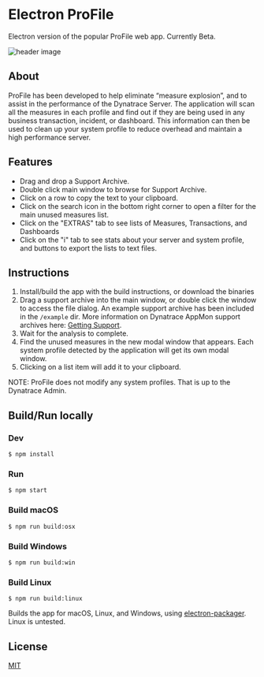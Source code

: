# Electron ProFile 

Electron version of the popular ProFile web app. Currently Beta.

![header image](https://raw.githubusercontent.com/areknow/electron-profile/master/git-header.jpg)


## About

ProFile has been developed to help eliminate “measure explosion”, and to assist in the performance of the Dynatrace Server. The application will scan all the measures in each profile and find out if they are being used in any business transaction, incident, or dashboard. This information can then be used to clean up your system profile to reduce overhead and maintain a high performance server.


## Features
- Drag and drop a Support Archive.
- Double click main window to browse for Support Archive.
- Click on a row to copy the text to your clipboard.
- Click on the search icon in the bottom right corner to open a filter for the main unused measures list.
- Click on the "EXTRAS" tab to see lists of Measures, Transactions, and Dashboards
- Click on the "i" tab to see stats about your server and system profile, and buttons to export the lists to text files.


## Instructions
1. Install/build the app with the build instructions, or download the binaries 
2. Drag a support archive into the main window, or double click the window to access the file dialog. An example support archive has been included in the ```/example``` dir. More information on Dynatrace AppMon support archives here: [Getting Support](https://community.dynatrace.com/community/display/DOCDT63/Getting+Support).
3. Wait for the analysis to complete.
4. Find the unused measures in the new modal window that appears. Each system profile detected by the application will get its own modal window.
5. Clicking on a list item will add it to your clipboard. 

NOTE: ProFile does not modify any system profiles. That is up to the Dynatrace Admin.


## Build/Run locally

### Dev

```
$ npm install
```

### Run

```
$ npm start
```

### Build macOS

```
$ npm run build:osx
```

### Build Windows

```
$ npm run build:win
```

### Build Linux

```
$ npm run build:linux
```

Builds the app for macOS, Linux, and Windows, using [electron-packager](https://github.com/electron-userland/electron-packager). Linux is untested.


## License

[MIT](https://github.com/areknow/electron-profile/blob/master/license)
